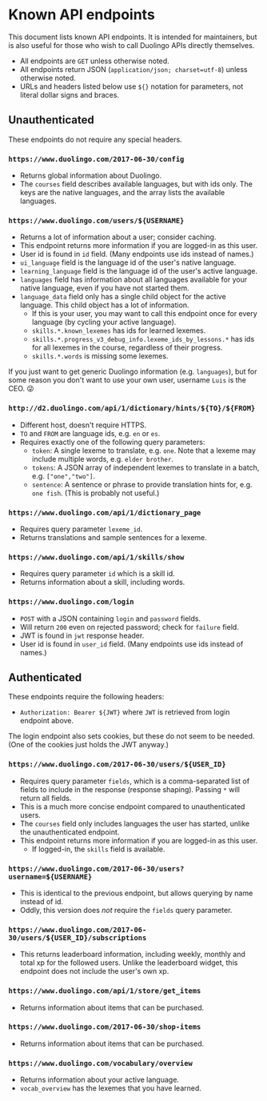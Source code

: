 # Known API endpoints

This document lists known API endpoints. It is intended for maintainers, but
is also useful for those who wish to call Duolingo APIs directly themselves.

* All endpoints are `GET` unless otherwise noted.
* All endpoints return JSON (`application/json; charset=utf-8`) unless
  otherwise noted.
* URLs and headers listed below use `${}` notation for parameters, not
  literal dollar signs and braces.

## Unauthenticated

These endpoints do not require any special headers.

### `https://www.duolingo.com/2017-06-30/config`

* Returns global information about Duolingo.
* The `courses` field describes available languages, but with ids only. The
  keys are the native languages, and the array lists the available languages.

### `https://www.duolingo.com/users/${USERNAME}`

* Returns a lot of information about a user; consider caching.
* This endpoint returns more information if you are logged-in as this user.
* User id is found in `id` field. (Many endpoints use ids instead of names.)
* `ui_language` field is the language id of the user's native language.
* `learning_language` field is the language id of the user's active language.
* `languages` field has information about all languages available for your
  native language, even if you have not started them.
* `language_data` field only has a single child object for the active
  language. This child object has a lot of information.
  * If this is your user, you may want to call this endpoint once for
    every language (by cycling your active language).
  * `skills.*.known_lexemes` has ids for learned lexemes.
  * `skills.*.progress_v3_debug_info.lexeme_ids_by_lessons.*` has ids for all
    lexemes in the course, regardless of their progress.
  * `skills.*.words` is missing some lexemes.

If you just want to get generic Duolingo information (e.g. `languages`), but
for some reason you don't want to use your own user, username `Luis` is the
CEO. 😜

### `http://d2.duolingo.com/api/1/dictionary/hints/${TO}/${FROM}`

* Different host, doesn't require HTTPS.
* `TO` and `FROM` are language ids, e.g. `en` or `es`.
* Requires exactly one of the following query parameters:
  * `token`: A single lexeme to translate, e.g. `one`. Note that a lexeme
    may include multiple words, e.g. `elder brother`.
  * `tokens`: A JSON array of independent lexemes to translate in a batch,
    e.g. `["one","two"]`.
  * `sentence`: A sentence or phrase to provide translation hints for, e.g.
    `one fish`. (This is probably not useful.)

### `https://www.duolingo.com/api/1/dictionary_page`

* Requires query parameter `lexeme_id`.
* Returns translations and sample sentences for a lexeme.

### `https://www.duolingo.com/api/1/skills/show`

* Requires query parameter `id` which is a skill id.
* Returns information about a skill, including words.

### `https://www.duolingo.com/login`

* `POST` with a JSON containing `login` and `password` fields.
* Will return `200` even on rejected password; check for `failure` field.
* JWT is found in `jwt` response header.
* User id is found in `user_id` field. (Many endpoints use ids instead of
  names.)

## Authenticated

These endpoints require the following headers:

* `Authorization: Bearer ${JWT}` where `JWT` is retrieved from login endpoint
  above.

The login endpoint also sets cookies, but these do not seem to be needed.
(One of the cookies just holds the JWT anyway.)

### `https://www.duolingo.com/2017-06-30/users/${USER_ID}`

* Requires query parameter `fields`, which is a comma-separated list of
  fields to include in the response (response shaping). Passing `*` will
  return all fields.
* This is a much more concise endpoint compared to unauthenticated users.
* The `courses` field only includes languages the user has started, unlike
  the unauthenticated endpoint.
* This endpoint returns more information if you are logged-in as this user.
  * If logged-in, the `skills` field is available.

### `https://www.duolingo.com/2017-06-30/users?username=${USERNAME}`

* This is identical to the previous endpoint, but allows querying by name
  instead of id.
* Oddly, this version does _not_ require the `fields` query parameter.

### `https://www.duolingo.com/2017-06-30/users/${USER_ID}/subscriptions`

* This returns leaderboard information, including weekly, monthly and total
  xp for the followed users. Unlike the leaderboard widget, this endpoint
  does not include the user's own xp.

### `https://www.duolingo.com/api/1/store/get_items`

* Returns information about items that can be purchased.

### `https://www.duolingo.com/2017-06-30/shop-items`

* Returns information about items that can be purchased.

### `https://www.duolingo.com/vocabulary/overview`

* Returns information about your active language.
* `vocab_overview` has the lexemes that you have learned.

